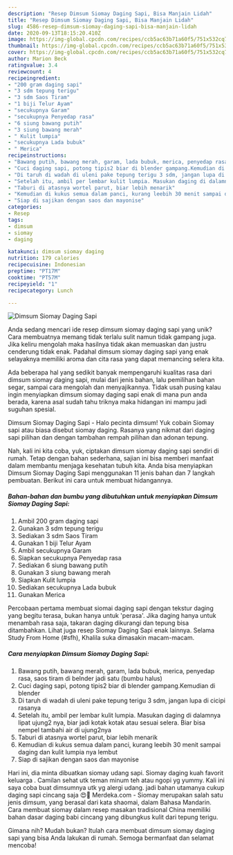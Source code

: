 ```yaml
---
description: "Resep Dimsum Siomay Daging Sapi, Bisa Manjain Lidah"
title: "Resep Dimsum Siomay Daging Sapi, Bisa Manjain Lidah"
slug: 4586-resep-dimsum-siomay-daging-sapi-bisa-manjain-lidah
date: 2020-09-13T18:15:20.410Z
image: https://img-global.cpcdn.com/recipes/ccb5ac63b71a60f5/751x532cq70/dimsum-siomay-daging-sapi-foto-resep-utama.jpg
thumbnail: https://img-global.cpcdn.com/recipes/ccb5ac63b71a60f5/751x532cq70/dimsum-siomay-daging-sapi-foto-resep-utama.jpg
cover: https://img-global.cpcdn.com/recipes/ccb5ac63b71a60f5/751x532cq70/dimsum-siomay-daging-sapi-foto-resep-utama.jpg
author: Marion Beck
ratingvalue: 3.4
reviewcount: 4
recipeingredient:
- "200 gram daging sapi"
- "3 sdm tepung terigu"
- "3 sdm Saos Tiram"
- "1 biji Telur Ayam"
- "secukupnya Garam"
- "secukupnya Penyedap rasa"
- "6 siung bawang putih"
- "3 siung bawang merah"
- " Kulit lumpia"
- "secukupnya Lada bubuk"
- " Merica"
recipeinstructions:
- "Bawang putih, bawang merah, garam, lada bubuk, merica, penyedap rasa, saos tiram di belnder jadi satu (bumbu halus)"
- "Cuci daging sapi, potong tipis2 biar di blender gampang.Kemudian di blender"
- "Di taruh di wadah di uleni pake tepung terigu 3 sdm, jangan lupa di cicipi rasanya"
- "Setelah itu, ambil per lembar kulit lumpia. Masukan daging di dalamnya lipat ujung2 nya, biar jadi kotak kotak atau sesuai selera. Biar bisa nempel tambahi air di ujung2nya"
- "Taburi di atasnya wortel parut, biar lebih menarik"
- "Kemudian di kukus semua dalam panci, kurang leebih 30 menit sampai daging dan kulit lumpia nya lembut"
- "Siap di sajikan dengan saos dan mayonise"
categories:
- Resep
tags:
- dimsum
- siomay
- daging

katakunci: dimsum siomay daging 
nutrition: 179 calories
recipecuisine: Indonesian
preptime: "PT17M"
cooktime: "PT57M"
recipeyield: "1"
recipecategory: Lunch

---
```



![Dimsum Siomay Daging Sapi](https://img-global.cpcdn.com/recipes/ccb5ac63b71a60f5/751x532cq70/dimsum-siomay-daging-sapi-foto-resep-utama.jpg)

Anda sedang mencari ide resep dimsum siomay daging sapi yang unik? Cara membuatnya memang tidak terlalu sulit namun tidak gampang juga. Jika keliru mengolah maka hasilnya tidak akan memuaskan dan justru cenderung tidak enak. Padahal dimsum siomay daging sapi yang enak selayaknya memiliki aroma dan cita rasa yang dapat memancing selera kita.

Ada beberapa hal yang sedikit banyak mempengaruhi kualitas rasa dari dimsum siomay daging sapi, mulai dari jenis bahan, lalu pemilihan bahan segar, sampai cara mengolah dan menyajikannya. Tidak usah pusing kalau ingin menyiapkan dimsum siomay daging sapi enak di mana pun anda berada, karena asal sudah tahu triknya maka hidangan ini mampu jadi suguhan spesial.

Dimsum Siomay Daging Sapi - Halo pecinta dimsum! Yuk cobain Siomay sapi atau biasa disebut siomay daging. Rasanya yang nikmat dari daging sapi pilihan dan dengan tambahan rempah pilihan dan adonan tepung.


Nah, kali ini kita coba, yuk, ciptakan dimsum siomay daging sapi sendiri di rumah. Tetap dengan bahan sederhana, sajian ini bisa memberi manfaat dalam membantu menjaga kesehatan tubuh kita. Anda bisa menyiapkan Dimsum Siomay Daging Sapi menggunakan 11 jenis bahan dan 7 langkah pembuatan. Berikut ini cara untuk membuat hidangannya.

<!--inarticleads1-->

##### Bahan-bahan dan bumbu yang dibutuhkan untuk menyiapkan Dimsum Siomay Daging Sapi:

1. Ambil 200 gram daging sapi
1. Gunakan 3 sdm tepung terigu
1. Sediakan 3 sdm Saos Tiram
1. Gunakan 1 biji Telur Ayam
1. Ambil secukupnya Garam
1. Siapkan secukupnya Penyedap rasa
1. Sediakan 6 siung bawang putih
1. Gunakan 3 siung bawang merah
1. Siapkan  Kulit lumpia
1. Sediakan secukupnya Lada bubuk
1. Gunakan  Merica


Percobaan pertama membuat siomai daging sapi dengan tekstur daging yang begitu terasa, bukan hanya untuk &#39;perasa&#39;. Jika daging hanya untuk menambah rasa saja, takaran daging dikurangi dan tepung bisa ditambahkan. Lihat juga resep Siomay Daging Sapi enak lainnya. Selama Study From Home (#sfh), Khalila suka dimasakin macam-macam. 

<!--inarticleads2-->

##### Cara menyiapkan Dimsum Siomay Daging Sapi:

1. Bawang putih, bawang merah, garam, lada bubuk, merica, penyedap rasa, saos tiram di belnder jadi satu (bumbu halus)
1. Cuci daging sapi, potong tipis2 biar di blender gampang.Kemudian di blender
1. Di taruh di wadah di uleni pake tepung terigu 3 sdm, jangan lupa di cicipi rasanya
1. Setelah itu, ambil per lembar kulit lumpia. Masukan daging di dalamnya lipat ujung2 nya, biar jadi kotak kotak atau sesuai selera. Biar bisa nempel tambahi air di ujung2nya
1. Taburi di atasnya wortel parut, biar lebih menarik
1. Kemudian di kukus semua dalam panci, kurang leebih 30 menit sampai daging dan kulit lumpia nya lembut
1. Siap di sajikan dengan saos dan mayonise


Hari ini, dia minta dibuatkan siomay udang sapi. Siomay daging kuah favorit keluarga ️. Camilan sehat utk teman minum teh atau ngopi yg yummy. Kali ini saya coba buat dimsumnya utk yg alergi udang. jadi bahan utamanya cukup daging sapi cincang saja 😍🙏 Merdeka.com - Siomay merupakan salah satu jenis dimsum, yang berasal dari kata shaomai, dalam Bahasa Mandarin. Cara membuat siomay dalam resep masakan tradisional China memiliki bahan dasar daging babi cincang yang dibungkus kulit dari tepung terigu. 

Gimana nih? Mudah bukan? Itulah cara membuat dimsum siomay daging sapi yang bisa Anda lakukan di rumah. Semoga bermanfaat dan selamat mencoba!
